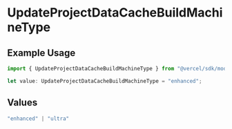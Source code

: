 # UpdateProjectDataCacheBuildMachineType

## Example Usage

```typescript
import { UpdateProjectDataCacheBuildMachineType } from "@vercel/sdk/models/updateprojectdatacacheop.js";

let value: UpdateProjectDataCacheBuildMachineType = "enhanced";
```

## Values

```typescript
"enhanced" | "ultra"
```